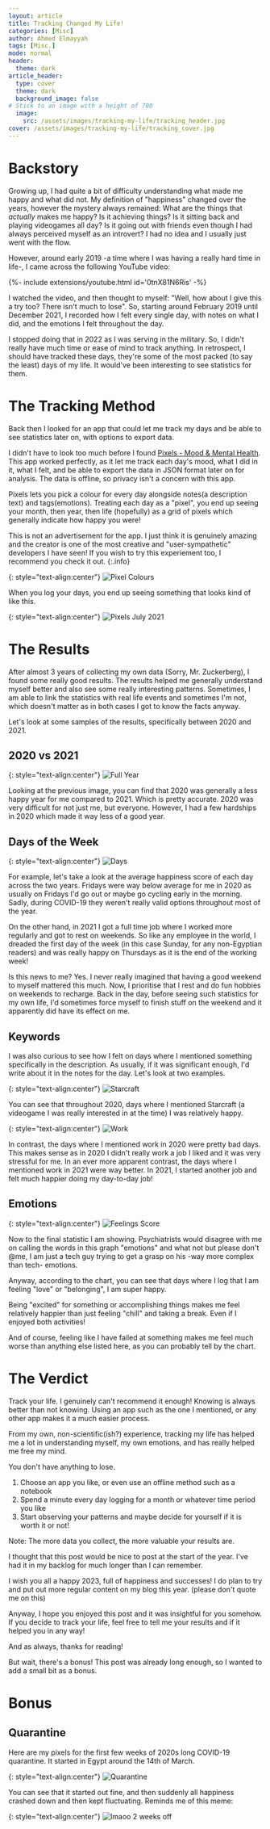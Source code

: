 ```yaml
---
layout: article
title: Tracking Changed My Life!
categories: [Misc]
author: Ahmed Elmayyah
tags: [Misc.]
mode: normal 
header:
  theme: dark
article_header:
  type: cover 
  theme: dark
  background_image: false
# Stick to an image with a height of 700
  image:
    src: /assets/images/tracking-my-life/tracking_header.jpg
cover: /assets/images/tracking-my-life/tracking_cover.jpg
---
```


# Backstory

Growing up, I had quite a bit of difficulty understanding what made me happy and what did not. My definition of "happiness" changed over the years, however the mystery always remained: What are the things that _actually_ makes me happy? Is it achieving things? Is it sitting back and playing videogames all day? Is it going out with friends even though I had always perceived myself as an introvert? I had no idea and I usually just went with the flow.

<!--more-->

However, around early 2019 -a time where I was having a really hard time in life-, I came across the following YouTube video:
<div>{%- include extensions/youtube.html id='0tnX81N6Ris' -%}</div>

I watched the video, and then thought to myself: "Well, how about I give this a try too? There isn't much to lose". So, starting around February 2019 until December 2021, I recorded how I felt every single day, with notes on what I did, and the emotions I felt throughout the day.

I stopped doing that in 2022 as I was serving in the military. So, I didn't really have much time or ease of mind to track anything. In retrospect, I should have tracked these days, they're some of the most packed (to say the least) days of my life. It would've been interesting to see statistics for them.

# The Tracking Method
Back then I looked for an app that could let me track my days and be able to see statistics later on, with options to export data.

I didn't have to look too much before I found [Pixels - Mood & Mental Health](https://play.google.com/store/apps/details?id=ar.teovogel.yip). This app worked perfectly, as it let me track each day's mood, what I did in it, what I felt, and be able to export the data in JSON format later on for analysis. The data is offline, so privacy isn't a concern with this app.

Pixels lets you pick a colour for every day alongside notes(a description text) and tags(emotions). Treating each day as a "pixel", you end up seeing your month, then year, then life (hopefully) as a grid of pixels which generally indicate how happy you were!

This is not an advertisement for the app. I just think it is genuinely amazing and the creator is one of the most creative and "user-sympathetic" developers I have seen! If you wish to try this experiement too, I recommend you check it out.
{:.info}

{: style="text-align:center"}
![Pixel Colours](/assets/images/tracking-my-life/Pixel_Colours.png)

When you log your days, you end up seeing something that looks kind of like this.

{: style="text-align:center"}
![Pixels July 2021](/assets/images/tracking-my-life/July_2021.png)

# The Results
After almost 3 years of collecting my own data (Sorry, Mr. Zuckerberg), I found some really good results. The results helped me generally understand myself better and also see some really interesting patterns. Sometimes, I am able to link the statistics with real life events and sometimes I'm not, which doesn't matter as in both cases I got to know the facts anyway.

Let's look at some samples of the results, specifically between 2020 and 2021.

## 2020 vs 2021

{: style="text-align:center"}
![Full Year](/assets/images/tracking-my-life/Full_Year.png)

Looking at the previous image, you can find that 2020 was generally a less happy year for me compared to 2021. Which is pretty accurate. 2020 was very difficult for not just me, but everyone. However, I had a few hardships in 2020 which made it way less of a good year.

## Days of the Week

{: style="text-align:center"}
![Days](/assets/images/tracking-my-life/Days.png)

For example, let's take a look at the average happiness score of each day across the two years. Fridays were way below average for me in 2020 as usually on Fridays I'd go out or maybe go cycling early in the morning. Sadly, during COVID-19 they weren't really valid options throughout most of the year.

On the other hand, in 2021 I got a full time job where I worked more regularly and got to rest on weekends. So like any employee in the world, I dreaded the first day of the week (in this case Sunday, for any non-Egyptian readers) and was really happy on Thursdays as it is the end of the working week!

Is this news to me? Yes. I never really imagined that having a good weekend to myself mattered this much. Now, I prioritise that I rest and do fun hobbies on weekends to recharge. Back in the day, before seeing such statistics for my own life, I'd sometimes force myself to finish stuff on the weekend and it apparently did have its effect on me.

## Keywords

I was also curious to see how I felt on days where I mentioned something specifically in the description. As usually, if it was significant enough, I'd write about it in the notes for the day. Let's look at two examples.

{: style="text-align:center"}
![Starcraft](/assets/images/tracking-my-life/Starcraft_2020.png)

You can see that throughout 2020, days where I mentioned Starcraft (a videogame I was really interested in at the time) I was relatively happy.

{: style="text-align:center"}
![Work](/assets/images/tracking-my-life/Work.png)

In contrast, the days where I mentioned work in 2020 were pretty bad days. This makes sense as in 2020 I didn't really work a job I liked and it was very stressful for me. In an ever more apparent contrast, the days where I mentioned work in 2021 were way better. In 2021, I started another job and felt much happier doing my day-to-day job!


## Emotions
{: style="text-align:center"}
![Feelings Score](/assets/images/tracking-my-life/Feeling_Score.png)

Now to the final statistic I am showing. Psychiatrists would disagree with me on calling the words in this graph "emotions" and what not but please don't @me, I am just a tech guy trying to get a grasp on his -way more complex than tech- emotions.

Anyway, according to the chart, you can see that days where I log that I am feeling "love" or "belonging", I am super happy. 

Being "excited" for something or accomplishing things makes me feel relatively happier than just feeling "chill" and taking a break. Even if I enjoyed both activities!

And of course, feeling like I have failed at something makes me feel much worse than anything else listed here, as you can probably tell by the chart.

# The Verdict
Track your life. I genuinely can't recommend it enough! Knowing is always better than not knowing. Using an app such as the one I mentioned, or any other app makes it a much easier process.

From my own, non-scientific(ish?) experience, tracking my life has helped me a lot in understanding myself, my own emotions, and has really helped me free my mind.

You don't have anything to lose.

1. Choose an app you like, or even use an offline method such as a notebook
2. Spend a minute every day logging for a month or whatever time period you like
3. Start observing your patterns and maybe decide for yourself if it is worth it or not!

Note: The more data you collect, the more valuable your results are.


I thought that this post would be nice to post at the start of the year. I've had it in my backlog for much longer than I can remember. 


I wish you all a happy 2023, full of happiness and successes! I do plan to try and put out more regular content on my blog this year. (please don't quote me on this)

Anyway, I hope you enjoyed this post and it was insightful for you somehow. If you decide to track your life, feel free to tell me your results and if it helped you in any way!

And as always, thanks for reading!

But wait, there's a bonus! This post was already long enough, so I wanted to add a small bit as a bonus.

# Bonus
## Quarantine
Here are my pixels for the first few weeks of 2020s long COVID-19 quarantine. It started in Egypt around the 14th of March.

{: style="text-align:center"}
![Quarantine](/assets/images/tracking-my-life/Quarantine.jpg)

You can see that it started out fine, and then suddenly all happiness crashed down and then kept fluctuating. Reminds me of this meme:

{: style="text-align:center"}
![lmaoo 2 weeks off](/assets/images/tracking-my-life/2weeksoff.jpg)
